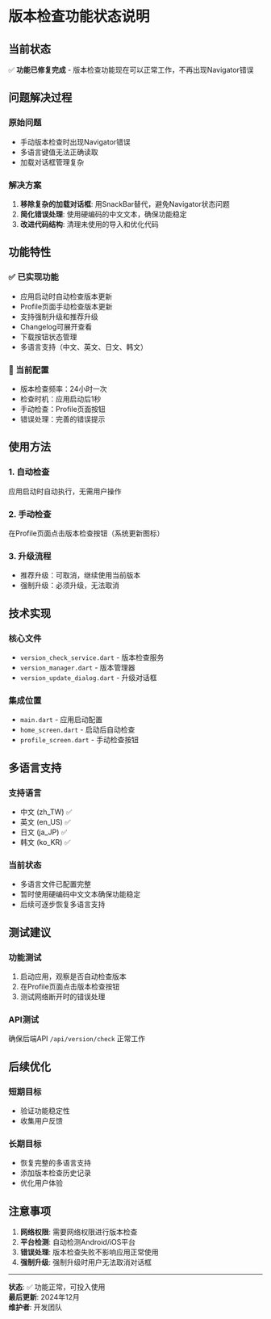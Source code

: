 # 版本检查功能状态说明

## 当前状态

✅ **功能已修复完成** - 版本检查功能现在可以正常工作，不再出现Navigator错误

## 问题解决过程

### 原始问题
- 手动版本检查时出现Navigator错误
- 多语言键值无法正确读取
- 加载对话框管理复杂

### 解决方案
1. **移除复杂的加载对话框**: 用SnackBar替代，避免Navigator状态问题
2. **简化错误处理**: 使用硬编码的中文文本，确保功能稳定
3. **改进代码结构**: 清理未使用的导入和优化代码

## 功能特性

### ✅ 已实现功能
- 应用启动时自动检查版本更新
- Profile页面手动检查版本更新
- 支持强制升级和推荐升级
- Changelog可展开查看
- 下载按钮状态管理
- 多语言支持（中文、英文、日文、韩文）

### 🔧 当前配置
- 版本检查频率：24小时一次
- 检查时机：应用启动后1秒
- 手动检查：Profile页面按钮
- 错误处理：完善的错误提示

## 使用方法

### 1. 自动检查
应用启动时自动执行，无需用户操作

### 2. 手动检查
在Profile页面点击版本检查按钮（系统更新图标）

### 3. 升级流程
- 推荐升级：可取消，继续使用当前版本
- 强制升级：必须升级，无法取消

## 技术实现

### 核心文件
- `version_check_service.dart` - 版本检查服务
- `version_manager.dart` - 版本管理器
- `version_update_dialog.dart` - 升级对话框

### 集成位置
- `main.dart` - 应用启动配置
- `home_screen.dart` - 启动后自动检查
- `profile_screen.dart` - 手动检查按钮

## 多语言支持

### 支持语言
- 中文 (zh_TW) ✅
- 英文 (en_US) ✅  
- 日文 (ja_JP) ✅
- 韩文 (ko_KR) ✅

### 当前状态
- 多语言文件已配置完整
- 暂时使用硬编码中文文本确保功能稳定
- 后续可逐步恢复多语言支持

## 测试建议

### 功能测试
1. 启动应用，观察是否自动检查版本
2. 在Profile页面点击版本检查按钮
3. 测试网络断开时的错误处理

### API测试
确保后端API `/api/version/check` 正常工作

## 后续优化

### 短期目标
- 验证功能稳定性
- 收集用户反馈

### 长期目标
- 恢复完整的多语言支持
- 添加版本检查历史记录
- 优化用户体验

## 注意事项

1. **网络权限**: 需要网络权限进行版本检查
2. **平台检测**: 自动检测Android/iOS平台
3. **错误处理**: 版本检查失败不影响应用正常使用
4. **强制升级**: 强制升级时用户无法取消对话框

---

**状态**: ✅ 功能正常，可投入使用  
**最后更新**: 2024年12月  
**维护者**: 开发团队
